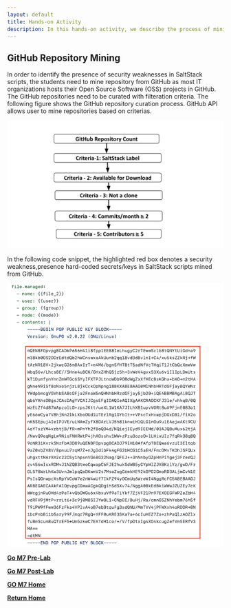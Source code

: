 ```yaml
---
layout: default
title: Hands-on Activity
description: In this hands-on activity, we describe the process of mining a GitHub repository for SaltStack scripts and example of security weakness in SaltStack scripts. 
---
```


## GitHub Repository Mining

In order to identify the presence of security weaknesses in SaltStack scripts, the students need to mine repository from GitHub as most IT organizations hosts their Open Source Software (OSS) projects in GitHub. The GitHub repositories need to be curated with filteration criteria. The following figure shows the GitHub repository curation process. GitHub API allows user to mine repositories based on criterias.

![](/assets/GH.png)

In the following code snippet, the highlighted red box denotes a security weakness,presence hard-coded secrets/keys in SaltStack scripts mined from GitHub.

![](/assets/key.png)



[**Go M7 Pre-Lab**](./Module-7-Prelab.html)

[**Go M7 Post-Lab**](./Module-7-Postlab.html)

[**GO M7 Home**](./Module-7.html)

[**Return Home**](./)
